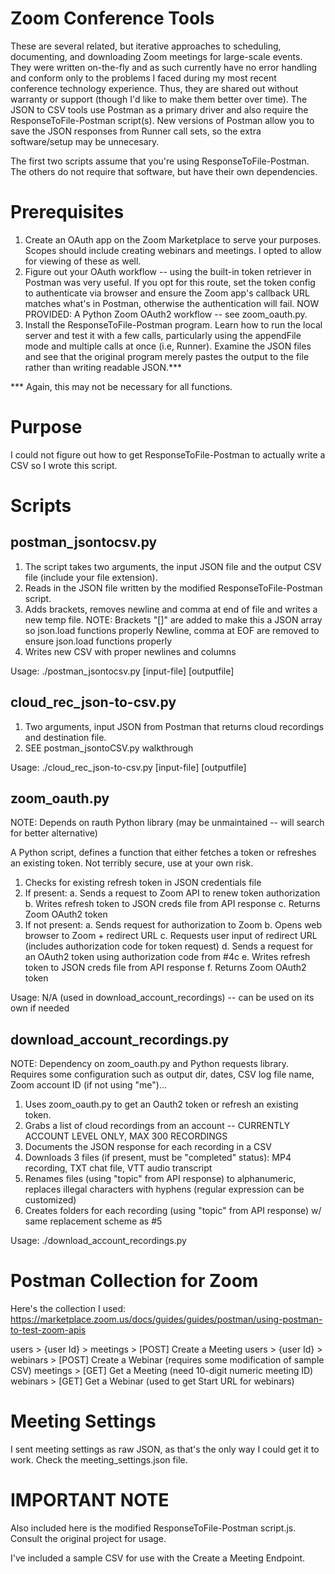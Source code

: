 # Zoom Conference Tools
These are several related, but iterative approaches to scheduling, documenting, and downloading Zoom meetings for large-scale events. They were written on-the-fly and as such currently have no error handling and conform only to the problems I faced during my most recent conference technology experience. Thus, they are shared out without warranty or support (though I'd like to make them better over time). The JSON to CSV tools use Postman as a primary driver and also require the ResponseToFile-Postman script(s). New versions of Postman allow you to save the JSON responses from Runner call sets, so the extra software/setup may be unnecesary.

The first two scripts assume that you're using ResponseToFile-Postman. The others do not require that software, but have their own dependencies.

# Prerequisites
1. Create an OAuth app on the Zoom Marketplace to serve your purposes. Scopes should include creating webinars and meetings. I opted to allow for viewing of these as well.
2. Figure out your OAuth workflow -- using the built-in token retriever in Postman was very useful. If you opt for this route, set the token config to authenticate via browser and ensure the Zoom app's callback URL matches what's in Postman, otherwise the authentication will fail. NOW PROVIDED: A Python Zoom OAuth2 workflow -- see zoom_oauth.py.
3. Install the ResponseToFile-Postman program. Learn how to run the local server and test it with a few calls, particularly using the appendFile mode and multiple calls at once (i.e, Runner). Examine the JSON files and see that the original program merely pastes the output to the file rather than writing readable JSON.***

*** Again, this may not be necessary for all functions.

# Purpose
I could not figure out how to get ResponseToFile-Postman to actually write a CSV so I wrote this script.

# Scripts

## postman_jsontocsv.py
1. The script takes two arguments, the input JSON file and the output CSV file (include your file extension).
2. Reads in the JSON file written by the modified ResponseToFile-Postman script.
3. Adds brackets, removes newline and comma at end of file and writes a new temp file.
    NOTE: Brackets "[]" are added to make this a JSON array so json.load functions properly
          Newline, comma at EOF are removed to ensure json.load functions properly
4. Writes new CSV with proper newlines and columns

Usage: ./postman_jsontocsv.py [input-file] [outputfile]

## cloud_rec_json-to-csv.py
1. Two arguments, input JSON from Postman that returns cloud recordings and destination file.
2. SEE postman_jsontoCSV.py walkthrough

Usage: ./cloud_rec_json-to-csv.py [input-file] [outputfile]

## zoom_oauth.py
NOTE: Depends on rauth Python library (may be unmaintained -- will search for better alternative)

A Python script, defines a function that either fetches a token or refreshes an existing token. Not terribly secure, use at your own risk.

1. Checks for existing refresh token in JSON credentials file
2. If present: 
    a. Sends a request to Zoom API to renew token authorization
    b. Writes refresh token to JSON creds file from API response
    c. Returns Zoom OAuth2 token
4. If not present:
    a. Sends request for authorization to Zoom
    b. Opens web browser to Zoom + redirect URL
    c. Requests user input of redirect URL (includes authorization code for token request)
    d. Sends a request for an OAuth2 token using authorization code from #4c
    e. Writes refresh token to JSON creds file from API response
    f. Returns Zoom OAuth2 token
    
Usage: N/A (used in download_account_recordings) -- can be used on its own if needed

## download_account_recordings.py
NOTE: Dependency on zoom_oauth.py and Python requests library. Requires some configuration such as output dir, dates, CSV log file name, Zoom account ID (if not using "me")...

1. Uses zoom_oauth.py to get an Oauth2 token or refresh an existing token.
2. Grabs a list of cloud recordings from an account -- CURRENTLY ACCOUNT LEVEL ONLY, MAX 300 RECORDINGS
3. Documents the JSON response for each recording in a CSV
4. Downloads 3 files (if present, must be "completed" status): MP4 recording, TXT chat file, VTT audio transcript
5. Renames files (using "topic" from API response) to alphanumeric, replaces illegal characters with hyphens (regular expression can be customized)
6. Creates folders for each recording (using "topic" from API response) w/ same replacement scheme as #5

Usage: ./download_account_recordings.py

# Postman Collection for Zoom
Here's the collection I used:
https://marketplace.zoom.us/docs/guides/guides/postman/using-postman-to-test-zoom-apis

users > {user Id} > meetings > [POST] Create a Meeting
users > {user Id} > webinars > [POST] Create a Webinar (requires some modification of sample CSV)
meetings > [GET] Get a Meeting (need 10-digit numeric meeting ID)
webinars > [GET] Get a Webinar (used to get Start URL for webinars)

# Meeting Settings
I sent meeting settings as raw JSON, as that's the only way I could get it to work. Check the meeting_settings.json file.

# IMPORTANT NOTE
Also included here is the modified ResponseToFile-Postman script.js. Consult the original project for usage.

I've included a sample CSV for use with the Create a Meeting Endpoint.
